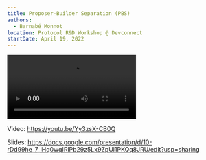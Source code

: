 ```yaml
---
title: Proposer-Builder Separation (PBS)
authors:
  - Barnabé Monnot
location: Protocol R&D Workshop @ Devconnect
startDate: April 19, 2022
---
```


<video src="https://youtu.be/Yy3zsX-CB0Q"></video>

Video: <https://youtu.be/Yy3zsX-CB0Q>

Slides: <https://docs.google.com/presentation/d/10-rDd99he_7_lHq0wqIRlPb29z5Lx9ZpUl1PKQq8JRU/edit?usp=sharing>
